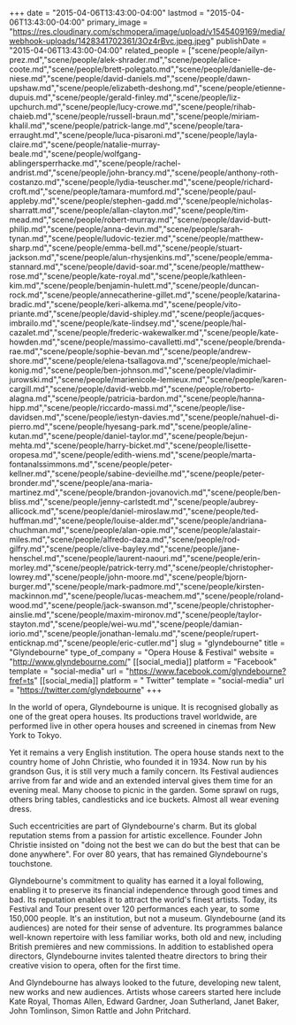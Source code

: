 +++
date = "2015-04-06T13:43:00-04:00"
lastmod = "2015-04-06T13:43:00-04:00"
primary_image = "https://res.cloudinary.com/schmopera/image/upload/v1545409169/media/webhook-uploads/1428341702361/3Oz4rBvc.jpeg.jpeg"
publishDate = "2015-04-06T13:43:00-04:00"
related_people = ["scene/people/ailyn-prez.md","scene/people/alek-shrader.md","scene/people/alice-coote.md","scene/people/brett-polegato.md","scene/people/danielle-de-niese.md","scene/people/david-daniels.md","scene/people/dawn-upshaw.md","scene/people/elizabeth-deshong.md","scene/people/etienne-dupuis.md","scene/people/gerald-finley.md","scene/people/liz-upchurch.md","scene/people/lucy-crowe.md","scene/people/rihab-chaieb.md","scene/people/russell-braun.md","scene/people/miriam-khalil.md","scene/people/patrick-lange.md","scene/people/tara-erraught.md","scene/people/luca-pisaroni.md","scene/people/layla-claire.md","scene/people/natalie-murray-beale.md","scene/people/wolfgang-ablingersperrhacke.md","scene/people/rachel-andrist.md","scene/people/john-brancy.md","scene/people/anthony-roth-costanzo.md","scene/people/lydia-teuscher.md","scene/people/richard-croft.md","scene/people/tamara-mumford.md","scene/people/paul-appleby.md","scene/people/stephen-gadd.md","scene/people/nicholas-sharratt.md","scene/people/allan-clayton.md","scene/people/tim-mead.md","scene/people/robert-murray.md","scene/people/david-butt-philip.md","scene/people/anna-devin.md","scene/people/sarah-tynan.md","scene/people/ludovic-tezier.md","scene/people/matthew-sharp.md","scene/people/emma-bell.md","scene/people/stuart-jackson.md","scene/people/alun-rhysjenkins.md","scene/people/emma-stannard.md","scene/people/david-soar.md","scene/people/matthew-rose.md","scene/people/kate-royal.md","scene/people/kathleen-kim.md","scene/people/benjamin-hulett.md","scene/people/duncan-rock.md","scene/people/annecatherine-gillet.md","scene/people/katarina-bradic.md","scene/people/keri-alkema.md","scene/people/vito-priante.md","scene/people/david-shipley.md","scene/people/jacques-imbrailo.md","scene/people/kate-lindsey.md","scene/people/hal-cazalet.md","scene/people/frederic-wakewalker.md","scene/people/kate-howden.md","scene/people/massimo-cavalletti.md","scene/people/brenda-rae.md","scene/people/sophie-bevan.md","scene/people/andrew-shore.md","scene/people/elena-tsallagova.md","scene/people/michael-konig.md","scene/people/ben-johnson.md","scene/people/vladimir-jurowski.md","scene/people/marienicole-lemieux.md","scene/people/karen-cargill.md","scene/people/david-webb.md","scene/people/roberto-alagna.md","scene/people/patricia-bardon.md","scene/people/hanna-hipp.md","scene/people/riccardo-massi.md","scene/people/lise-davidsen.md","scene/people/iestyn-davies.md","scene/people/nahuel-di-pierro.md","scene/people/hyesang-park.md","scene/people/aline-kutan.md","scene/people/daniel-taylor.md","scene/people/bejun-mehta.md","scene/people/harry-bicket.md","scene/people/lisette-oropesa.md","scene/people/edith-wiens.md","scene/people/marta-fontanalssimmons.md","scene/people/peter-kellner.md","scene/people/sabine-devieilhe.md","scene/people/peter-bronder.md","scene/people/ana-maria-martinez.md","scene/people/brandon-jovanovich.md","scene/people/ben-bliss.md","scene/people/jenny-carlstedt.md","scene/people/aubrey-allicock.md","scene/people/daniel-miroslaw.md","scene/people/ted-huffman.md","scene/people/louise-alder.md","scene/people/andriana-chuchman.md","scene/people/alan-opie.md","scene/people/alastair-miles.md","scene/people/alfredo-daza.md","scene/people/rod-gilfry.md","scene/people/clive-bayley.md","scene/people/jane-henschel.md","scene/people/laurent-naouri.md","scene/people/erin-morley.md","scene/people/patrick-terry.md","scene/people/christopher-lowrey.md","scene/people/john-moore.md","scene/people/bjorn-burger.md","scene/people/mark-padmore.md","scene/people/kirsten-mackinnon.md","scene/people/lucas-meachem.md","scene/people/roland-wood.md","scene/people/jack-swanson.md","scene/people/christopher-ainslie.md","scene/people/maxim-mironov.md","scene/people/taylor-stayton.md","scene/people/wei-wu.md","scene/people/damian-iorio.md","scene/people/jonathan-lemalu.md","scene/people/rupert-enticknap.md","scene/people/eric-cutler.md"]
slug = "glyndebourne"
title = "Glyndebourne"
type_of_company = "Opera House & Festival"
website = "http://www.glyndebourne.com/"
[[social_media]]
platform = "Facebook"
template = "social-media"
url = "https://www.facebook.com/glyndebourne?fref=ts"
[[social_media]]
platform = " Twitter"
template = "social-media"
url = "https://twitter.com/glyndebourne"
+++

<p>
	In the world of opera, Glyndebourne is unique. It is recognised globally as one of the great opera houses. Its productions travel worldwide, are performed live in other opera houses and screened in cinemas from New York to Tokyo.
</p>
<p>
	Yet it remains a very English institution. The opera house stands next to the country home of John Christie, who founded it in 1934. Now run by his grandson Gus, it is still very much a family concern. Its Festival audiences arrive from far and wide and an extended interval gives them time for an evening meal. Many choose to picnic in the garden. Some sprawl on rugs, others bring tables, candlesticks and ice buckets. Almost all wear evening dress.
</p>
<p>
	Such eccentricities are part of Glyndebourne's charm. But its global reputation stems from a passion for artistic excellence. Founder John Christie insisted on "doing not the best we can do but the best that can be done anywhere". For over 80 years, that has remained Glyndebourne's touchstone.
</p>
<p>
	Glyndebourne's commitment to quality has earned it a loyal following, enabling it to preserve its financial independence through good times and bad. Its reputation enables it to attract the world's finest artists. Today, its Festival and Tour present over 120 performances each year, to some 150,000 people. It's an institution, but not a museum. Glyndebourne (and its audiences) are noted for their sense of adventure. Its programmes balance well-known repertoire with less familiar works, both old and new, including British premières and new commissions. In addition to established opera directors, Glyndebourne invites talented theatre directors to bring their creative vision to opera, often for the first time.
</p>
<p>
	And Glyndebourne has always looked to the future, developing new talent, new works and new audiences. Artists whose careers started here include Kate Royal, Thomas Allen, Edward Gardner, Joan Sutherland, Janet Baker, John Tomlinson, Simon Rattle and John Pritchard.
</p>
